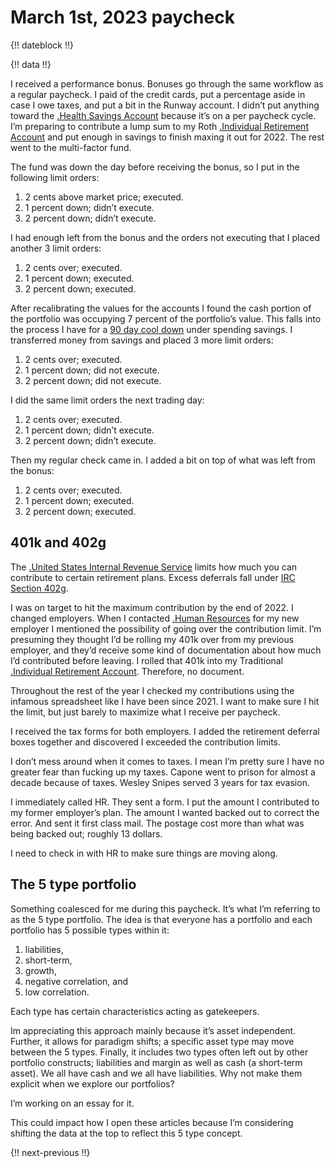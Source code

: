 # March 1st, 2023 paycheck

{!! dateblock !!}

{!! data !!}

I received a performance bonus. Bonuses go through the same workflow as a regular paycheck. I paid of the credit cards, put a percentage aside in case I owe taxes, and put a bit in the Runway account. I didn’t put anything toward the [.Health Savings Account](HSA) because it’s on a per paycheck cycle. I’m preparing to contribute a lump sum to my Roth [.Individual Retirement Account](IRA) and put enough in savings to finish maxing it out for 2022. The rest went to the multi-factor fund.

The fund was down the day before receiving the bonus, so I put in the following limit orders:

1. 2 cents above market price; executed.
2. 1 percent down; didn’t execute.
3. 2 percent down; didn’t execute.

I had enough left from the bonus and the orders not executing that I placed another 3 limit orders:

1. 2 cents over; executed.
2. 1 percent down; executed.
3. 2 percent down; executed.

After recalibrating the values for the accounts I found the cash portion of the portfolio was occupying 7 percent of the portfolio’s value. This falls into the process I have for a [90 day cool down](/experiences/finances/personal-budget/#spending-savings) under spending savings. I transferred money from savings and placed 3 more limit orders:

1. 2 cents over; executed.
2. 1 percent down; did not execute.
3. 2 percent down; did not execute.

I did the same limit orders the next trading day:

1. 2 cents over; executed.
2. 1 percent down; didn’t execute.
3. 2 percent down; didn’t execute.

Then my regular check came in. I added a bit on top of what was left from the bonus:

1. 2 cents over; executed.
2. 1 percent down; executed.
3. 2 percent down; executed.

## 401k and 402g

The [.United States Internal Revenue Service](IRS) limits how much you can contribute to certain retirement plans. Excess deferrals fall under [IRC Section 402g](https://www.irs.gov/retirement-plans/consequences-to-a-participant-who-makes-excess-annual-salary-deferrals).

I was on target to hit the maximum contribution by the end of 2022. I changed employers. When I contacted [.Human Resources](HR) for my new employer I mentioned the possibility of going over the contribution limit. I’m presuming they thought I’d be rolling my 401k over from my previous employer, and they’d receive some kind of documentation about how much I’d contributed before leaving. I rolled that 401k into my Traditional [.Individual Retirement Account](IRA). Therefore, no document.

Throughout the rest of the year I checked my contributions using the infamous spreadsheet like I have been since 2021. I want to make sure I hit the limit, but just barely to maximize what I receive per paycheck.

I received the tax forms for both employers. I added the retirement deferral boxes together and discovered I exceeded the contribution limits. 

I don’t mess around when it comes to taxes. I mean I’m pretty sure I have no greater fear than fucking up my taxes. Capone went to prison for almost a decade because of taxes. Wesley Snipes served 3 years for tax evasion.

I immediately called HR. They sent a form. I put the amount I contributed to my former employer’s plan. The amount I wanted backed out to correct the error. And sent it first class mail. The postage cost more than what was being backed out; roughly 13 dollars.

I need to check in with HR to make sure things are moving along.

## The 5 type portfolio

Something coalesced for me during this paycheck. It’s what I’m referring to as the 5 type portfolio. The idea is that everyone has a portfolio and each portfolio has 5 possible types within it:

1. liabilities,
2. short-term,
3. growth,
4. negative correlation, and 
5. low correlation.

Each type has certain characteristics acting as gatekeepers.

Im appreciating this approach mainly because it’s asset independent. Further, it allows for paradigm shifts; a specific asset type may move between the 5 types. Finally, it includes two types often left out by other portfolio constructs; liabilities and margin as well as cash (a short-term asset). We all have cash and we all have liabilities. Why not make them explicit when we explore our portfolios?

I’m working on an essay for it.

This could impact how I open these articles because I’m considering shifting the data at the top to reflect this 5 type concept.

{!! next-previous !!}
